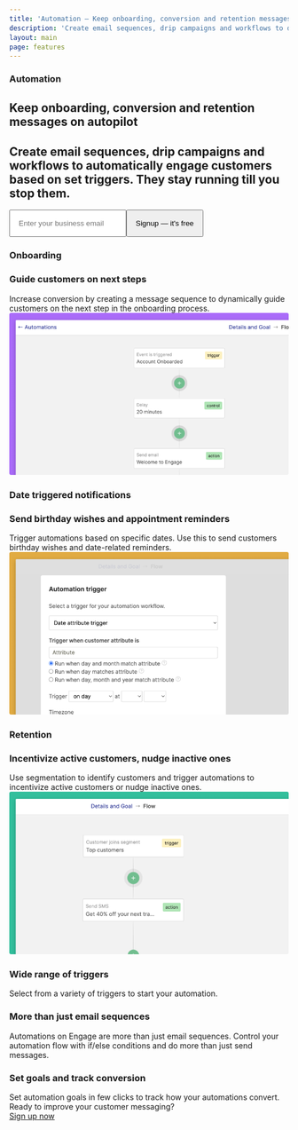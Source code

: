 ```yaml
---
title: 'Automation – Keep onboarding, conversion and retention messages on autopilot'
description: 'Create email sequences, drip campaigns and workflows to drive conversion for specific goals. They stay running till you stop them.'
layout: main
page: features
---
```


  <section class="ph7-xl ph6-l ph5-m ph4 pv4">
    <div class="tc w-60-l w-90 pt2 center">
      <h3 class="lh-title caps ma0">Automation</h3>
      <h1 class="f1 lh-title">Keep onboarding, conversion and retention messages on autopilot</h1>
      <h2 class="lh-copy f4 normal">Create email sequences, drip campaigns and workflows to automatically engage customers based on set triggers. They stay running till you stop them.</h2>
      <div class="ma4 ph5-l">
        <form method="GET" action="https://app.engage.so/auth/signup">
          <input type="email" name="email" placeholder="Enter your business email" class="one-liner-el" style="padding:15px"><button class="one-liner-el" type="submit" style="padding:15px">Signup — it's free</button>
        </form>
      </div>
    </div>
    <!-- <div class="pv5">
      <img src="/images/hero-img@2-1.png" class="db" >
    </div> -->
  </section>

  <section class="ph7-xl ph6-l ph5-m ph4 pv5">
    <div class=" flex flex-wrap items-center justify-between">
      <div class="w-100 w-40-l pr5-l">
        <h3 class="lh-title caps ma0">Onboarding</h3>
        <h3 class="lh-title f3">Guide customers on next steps</h3>
        <div class="lh-copy f4">Increase conversion by creating a message sequence to dynamically guide customers on the next step in the onboarding process.</div>
      </div>
      <div class="w-100 w-60-l pt0-l pt4">
        <div><img src="/images/automation.png" alt="Onboarding automation" title="Guide customers on next steps"></div>
      </div>
    </div>
  </section>
  <section class="ph7-xl ph6-l ph5-m ph4 pv5">
    <div class=" flex flex-wrap items-center justify-between">
      <div class="w-100 w-40-l pr5-l">
        <h3 class="lh-title caps ma0">Date triggered notifications</h3>
        <h3 class="lh-title f3">Send birthday wishes and appointment reminders</h3>
        <div class="lh-copy f4">Trigger automations based on specific dates. Use this to send customers birthday wishes and date-related reminders.</div>
      </div>
      <div class="w-100 w-60-l pt0-l pt4">
        <div><img src="/images/date-trigger.png" alt="Date triggered automation" title="Date triggered automation"></div>
      </div>
    </div>
  </section>
  <section class="ph7-xl ph6-l ph5-m ph4 pv5">
    <div class=" flex flex-wrap items-center justify-between">
      <div class="w-100 w-40-l pr5-l">
        <h3 class="lh-title caps ma0">Retention</h3>
        <h3 class="lh-title f3">Incentivize active customers, nudge inactive ones</h3>
        <div class="lh-copy f4">Use segmentation to identify customers and trigger automations to incentivize active customers or nudge inactive ones.</div>
      </div>
      <div class="w-100 w-60-l pt0-l pt4">
        <div><img src="/images/winback.png" alt="Retention" title="Incentivize active customers, nudge inactive ones"></div>
      </div>
    </div>
  </section>

  <section class="ph7-xl ph6-l ph5-m ph4 pv5">
    <div class="alt-bg-2 br4 pa4-l pa3">
      <div class="flex flex-wrap">
        <div class="pa3 w-50-m w-third-l w-100">
          <h3 class="lh-title caps ma0">Wide range of triggers</h3>
          <div class="lh-copy pv2">Select from a variety of triggers to start your automation.</div>
        </div>
        <div class="pa3 w-50-m w-third-l w-100">
          <h3 class="lh-title caps ma0">More than just email sequences</h3>
          <div class="lh-copy pv2">Automations on Engage are more than just email sequences. Control your automation flow with if/else conditions and do more than just send messages.</div>
        </div>
        <div class="pa3 w-50-m w-third-l w-100">
          <h3 class="lh-title caps ma0">Set goals and track conversion</h3>
          <div class="lh-copy pv2">Set automation goals in few clicks to track how your automations convert.</div>
        </div>
      </div>
    </div>
  </section>

  <section class="ph7-xl ph6-l ph5-m ph4 pv5 tc">
    <div class="center w-50-l w-100">
      <div class="lh-title f2 clashgrotesk pb3">Ready to improve your customer messaging?</div>
      <div class="mt3"><a href="https://app.engage.so/auth/signup" class="button">Sign up now</a></div>
    </div>
  </section>
